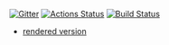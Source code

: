 [![Gitter](https://badges.gitter.im/odenipinedo/community.svg)](https://gitter.im/odenipinedo/community?utm_source=badge&utm_medium=badge&utm_campaign=pr-badge)
[![Actions Status](https://github.com/odenipinedo/odenipinedo.github.io/workflows/Jekyll%20site%20CI/badge.svg)](https://github.com/odenipinedo/odenipinedo.github.io/actions)
[![Build Status](https://travis-ci.com/odenipinedo/odenipinedo.github.io.svg?branch=master)](https://travis-ci.com/odenipinedo/odenipinedo.github.io)
- [rendered version](https://pinedo.org)
